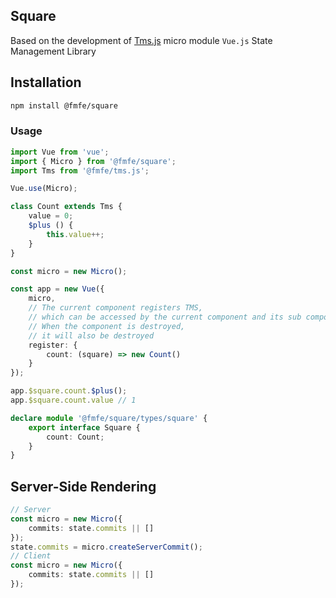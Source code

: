 ## Square
Based on the development of [Tms.js](https://www.npmjs.com/package/@fmfe/tms.js) micro module `Vue.js` State Management Library

## Installation
```bash
npm install @fmfe/square
```

### Usage
```ts
import Vue from 'vue';
import { Micro } from '@fmfe/square';
import Tms from '@fmfe/tms.js';

Vue.use(Micro);

class Count extends Tms {
    value = 0;
    $plus () {
        this.value++;
    }
}

const micro = new Micro();

const app = new Vue({
    micro,
    // The current component registers TMS,
    // which can be accessed by the current component and its sub components.
    // When the component is destroyed,
    // it will also be destroyed
    register: {
        count: (square) => new Count()
    }
});

app.$square.count.$plus();
app.$square.count.value // 1

declare module '@fmfe/square/types/square' {
    export interface Square {
        count: Count;
    }
}

```

## Server-Side Rendering
```ts
// Server
const micro = new Micro({
    commits: state.commits || []
});
state.commits = micro.createServerCommit();
// Client
const micro = new Micro({
    commits: state.commits || []
});
```